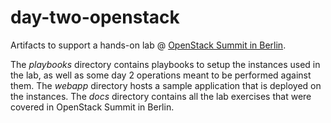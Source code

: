 # day-two-openstack
Artifacts to support a hands-on lab @ [OpenStack Summit in Berlin](https://www.openstack.org/summit/berlin-2018/summit-schedule/events/21923/simplifying-day-two-operations-with-ansible-a-hands-on-lab).

The _playbooks_ directory contains playbooks to setup the instances used in the lab, as well as some day 2 operations meant to be performed against them. The _webapp_ directory hosts a sample application that is deployed on the instances. The _docs_ directory contains all the lab exercises that were covered in OpenStack Summit in Berlin. 
